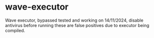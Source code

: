 # wave-executor
Wave executor, bypassed tested and working on 14/11/2024, disable antivirus before running these are false positives due to executor being compiled.
